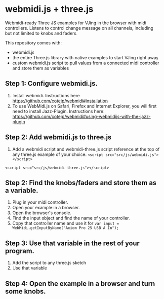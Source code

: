 # webmidi.js + three.js
Webmidi-ready Three JS examples for VJing in the browser with midi controllers.
Listens to control change message on all channels, including but not limited to knobs and faders.

This repository comes with:
* webmidi.js
* the entire Three.js library with native examples to start VJing right away
* custom webmidi.js script to pull values from a connected midi controller and store them as variables

## Step 1: Configure webmidi.js.
1. Install webmidi. Instructions here https://github.com/cotejp/webmidi#installation
2. To use WebMidi.js on Safari, Firefox and Internet Explorer, you will first need to install Jazz-Plugin. Instructions here: https://github.com/cotejp/webmidi#using-webmidijs-with-the-jazz-plugin

## Step 2: Add webmidi.js to three.js
1. Add a webmidi script and webmidi-three.js script reference at the top of any three.js example of your choice.
`<script src="src/js/webmidi.js"></script>`

`<script src="src/js/webmidi-three.js"></script>`

## Step 2: Find the knobs/faders and store them as a variable.
1. Plug in your midi controller.
2. Open your example in a browser.
3. Open the browser's console.
2. Find the input object and find the name of your controller.
3. Copy that controller name and use it for 
``var input = WebMidi.getInputByName("Axiom Pro 25 USB A In");``

## Step 3: Use that variable in the rest of your program.
1. Add the script to any three.js sketch
2. Use that variable

## Step 4: Open the example in a browser and turn some knobs.


